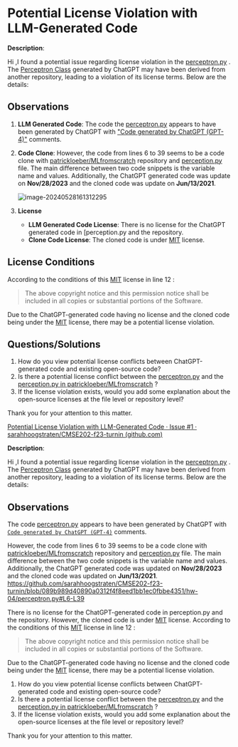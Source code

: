 # Potential License Violation with LLM-Generated Code

**Description**: 

Hi ,I found a potential issue regarding license violation in the [perceptron.py](https://github.com/sarahhoogstraten/CMSE202-f23-turnin/blob/main/hw-04/perceptron.py) . The [Perceptron Class](https://github.com/sarahhoogstraten/CMSE202-f23-turnin/blob/main/hw-04/perceptron.py#L6) generated by ChatGPT may have been derived from another repository, leading to a violation of its license terms. Below are the details:

## Observations

1. **LLM Generated Code**: The code  the [perceptron.py](https://github.com/sarahhoogstraten/CMSE202-f23-turnin/blob/main/hw-04/perceptron.py#L6) appears to have been generated by ChatGPT with ["Code generated by ChatGPT (GPT-4)"]() comments.

2. **Code Clone**: However, the code from lines  6 to 39 seems to be a code clone  with [patrickloeber/MLfromscratch](https://github.com/patrickloeber/MLfromscratch) repository and [perception.py](https://github.com/patrickloeber/MLfromscratch/blob/master/mlfromscratch/perceptron.py) file. The main difference between two code snippets is the variable name and values. Additionally, the ChatGPT generated code was update on **Nov/28/2023** and the cloned code was update on **Jun/13/2021**.

   ![image-20240528161312295](C:\Users\17921\AppData\Roaming\Typora\typora-user-images\image-20240528161312295.png)

3. **License**

   - **LLM Generated Code License**: There is no license for the ChatGPT generated code in  [perception.py and the repository.
   - **Clone Code License**: The cloned code is under [MIT](https://github.com/patrickloeber/MLfromscratch/blob/master/LICENSE) license.

## License Conditions

According to the conditions of this  [MIT](https://github.com/patrickloeber/MLfromscratch/blob/master/LICENSE) license in line 12 :

>The above copyright notice and this permission notice shall be included in all
>copies or substantial portions of the Software.

Due to the ChatGPT-generated code having no license and the cloned code being under the  [MIT](https://github.com/patrickloeber/MLfromscratch/blob/master/LICENSE) license, there may be a potential license violation. 

## Questions/Solutions

1. How do you view potential license conflicts between ChatGPT-generated code and existing open-source code?
2. Is there a potential license conflict between the [perceptron.py](https://github.com/sarahhoogstraten/CMSE202-f23-turnin/blob/main/hw-04/perceptron.py#L6) and the   [perception.py in patrickloeber/MLfromscratch](https://github.com/patrickloeber/MLfromscratch/blob/master/mlfromscratch/perceptron.py) ?
3. If the license violation exists, would you add some explanation about the open-source licenses at the file level or repository level?

Thank you for your attention to this matter. 









[Potential License Violation with LLM-Generated Code · Issue #1 · sarahhoogstraten/CMSE202-f23-turnin (github.com)](https://github.com/sarahhoogstraten/CMSE202-f23-turnin/issues/1)

**Description**: 

Hi ,I found a potential issue regarding license violation in the [perceptron.py](https://github.com/sarahhoogstraten/CMSE202-f23-turnin/blob/main/hw-04/perceptron.py) . The [Perceptron Class](https://github.com/sarahhoogstraten/CMSE202-f23-turnin/blob/main/hw-04/perceptron.py#L6) generated by ChatGPT may have been derived from another repository, leading to a violation of its license terms. Below are the details:

## Observations

The code [perceptron.py](https://github.com/sarahhoogstraten/CMSE202-f23-turnin/blob/main/hw-04/perceptron.py#L6) appears to have been generated by ChatGPT with [```Code generated by ChatGPT (GPT-4)```](https://github.com/sarahhoogstraten/CMSE202-f23-turnin/blob/main/hw-04/perceptron.py#L1) comments.

However, the code from lines  6 to 39 seems to be a code clone with [patrickloeber/MLfromscratch](https://github.com/patrickloeber/MLfromscratch) repository and [perception.py](https://github.com/patrickloeber/MLfromscratch/blob/master/mlfromscratch/perceptron.py) file. The main difference between the two code snippets is the variable name and values. Additionally, the ChatGPT generated code was updated on **Nov/28/2023** and the cloned code was updated on **Jun/13/2021**.
https://github.com/sarahhoogstraten/CMSE202-f23-turnin/blob/089b989d40890a0312f4f8eed1bb1ec0fbbe4351/hw-04/perceptron.py#L6-L39

There is no license for the ChatGPT-generated code in  perception.py and the repository. However, the cloned code is under [MIT](https://github.com/patrickloeber/MLfromscratch/blob/master/LICENSE) license.
According to the conditions of this  [MIT](https://github.com/patrickloeber/MLfromscratch/blob/master/LICENSE) license in line 12 :

>The above copyright notice and this permission notice shall be included in all copies or substantial portions of the Software.

Due to the ChatGPT-generated code having no license and the cloned code being under the  [MIT](https://github.com/patrickloeber/MLfromscratch/blob/master/LICENSE) license, there may be a potential license violation. 

1. How do you view potential license conflicts between ChatGPT-generated code and existing open-source code?
2. Is there a potential license conflict between the [perceptron.py](https://github.com/sarahhoogstraten/CMSE202-f23-turnin/blob/main/hw-04/perceptron.py#L6) and the   [perception.py in patrickloeber/MLfromscratch](https://github.com/patrickloeber/MLfromscratch/blob/master/mlfromscratch/perceptron.py) ?
3. If the license violation exists, would you add some explanation about the open-source licenses at the file level or repository level?

Thank you for your attention to this matter. 
